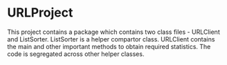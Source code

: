 URLProject
==========
This project contains a package which contains two class files - URLClient and ListSorter. ListSorter is a helper compartor class. 
URLClient contains the main and other important methods to obtain required statistics. 
The code is segregated across other helper classes.
